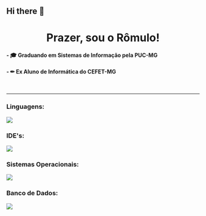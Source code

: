 ## Hi there 👋
<h1 align="center"> Prazer, sou o Rômulo!</h1>
<h4 align="left"> - 🎓 Graduando em Sistemas de Informação pela PUC-MG </h3>
<h4 align="left"> - ✏ Ex Aluno de Informática do CEFET-MG </h3>


<br>

---
<h3 align="left">Linguagens:</h3>
<a href="https://skillicons.dev">
    <img src="https://skillicons.dev/icons?i=c,cpp,java,javascript,python,php,html,css" />
  </a>

<h3 align="left">IDE's:</h3>
<a href="https://skillicons.dev">
    <img src="https://skillicons.dev/icons?i=vscode,eclipse"/> 
</a>

<h3 align="left">Sistemas Operacionais:</h3>
<a href="https://skillicons.dev">
    <img src="https://skillicons.dev/icons?i=windows,ubuntu,linux,kali" />
  </a>

<h3 align="left">Banco de Dados:</h3>
<a href="https://skillicons.dev">
    <img src="https://skillicons.dev/icons?i=mysql" />
  </a>

<!--
**ruggieroromulo/ruggieroromulo** is a ✨ _special_ ✨ repository because its `README.md` (this file) appears on your GitHub profile.

